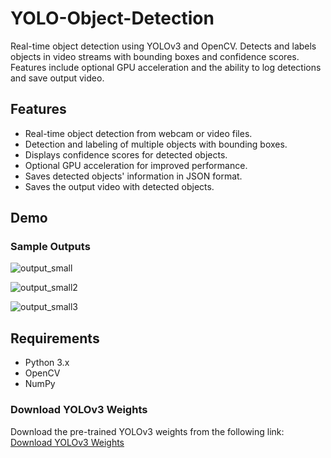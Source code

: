 
# YOLO-Object-Detection
Real-time object detection using YOLOv3 and OpenCV. Detects and labels objects in video streams with bounding boxes and confidence scores. Features include optional GPU acceleration and the ability to log detections and save output video.


## Features
- Real-time object detection from webcam or video files.
- Detection and labeling of multiple objects with bounding boxes.
- Displays confidence scores for detected objects.
- Optional GPU acceleration for improved performance.
- Saves detected objects' information in JSON format.
- Saves the output video with detected objects.

## Demo

### Sample Outputs

![output_small](https://github.com/user-attachments/assets/d28132e6-75af-4d21-881f-f1d10210fc12)

![output_small2](https://github.com/user-attachments/assets/8a2d352d-55fd-4628-8956-e7cabf91979a)

![output_small3](https://github.com/user-attachments/assets/5d47dc13-912c-48c9-83b3-6bf5880f41e5)

## Requirements

- Python 3.x
- OpenCV
- NumPy

### Download YOLOv3 Weights
Download the pre-trained YOLOv3 weights from the following link:  
[Download YOLOv3 Weights](https://pjreddie.com/media/files/yolov3.weights)
